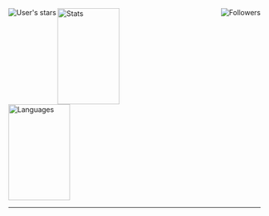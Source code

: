 <img align="right" alt="Followers" src="https://img.shields.io/github/followers/sabtech254?style=for-the-badge&logo=github&labelColor=e74c3c&color=#0bdbad">
<img align="left" alt="User's stars" src="https://img.shields.io/github/stars/sabtech254?style=for-the-badge&logo=github&labelColor=e74c3c&color=#0bdbad">

<div align="center">

  
 
</div>


<div>
  <img alt="Stats" src="https://denvercoder1-github-readme-stats.vercel.app/api?username=sabtech254&show_icons=true&count_private=true&theme=react&border_color=e74c3c&bg_color=0D1117&title_color=e74c3c&icon_color=#54aeff" height="192px" width="49.5%"/></a>
  <img alt="Languages" src="https://denvercoder1-github-readme-stats.vercel.app/api/top-langs/?username=sabtech254&langs_count=8&layout=compact&theme=react&border_color=e74c3c&bg_color=0D1117&title_color=e74c3c&icon_color=#54aeff" height="192px" width="49.5%"/>
</div>

<hr/>
